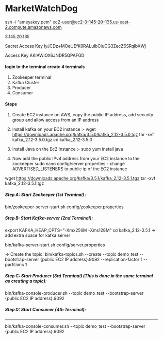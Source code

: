 # MarketWatchDog

ssh -i "ameyakey.pem" ec2-user@ec2-3-145-20-135.us-east-2.compute.amazonaws.com

3.145.20.135

Secret Access Key IyJCDz+MOeUEfK0RALuIbOiuCG3ZecZ6SRqlbXWj

Access Key AKIAWIOX6JNDR5QPAFGD

#### login to the terminal create 4 terminals 
1. Zookeeper terminal
2. Kafka Cluster
3. Producer
4. Consumer

#### Steps 

1. Create EC2 instance on AWS, copy the public IP address, add security group and allow access from an IP address 

2. Install kafka on your EC2 instance :-
   wget https://downloads.apache.org/kafka/3.5.0/kafka_2.12-3.5.0.tgz
   tar -xvf kafka_2.12-3.5.0.tgz
   cd kafka_2.12-3.5.0

3. Install Java on the Ec2 Instance :- 
    sudo yum install java
   
4. Now add the public IPv4 address from your EC2 instance to the zookeeper
   sudo nano config/server.properties - change ADVERTISED_LISTENERS to public ip of the EC2 instance  
  
wget https://downloads.apache.org/kafka/3.5.1/kafka_2.12-3.5.1.tgz
tar -xvf kafka_2.12-3.5.1.tgz

##### Step A: Start Zookeeper (1st Terminal) :

bin/zookeeper-server-start.sh config/zookeeper.properties

##### Step B: Start Kafka-server (2nd Terminal):

export KAFKA_HEAP_OPTS="-Xmx256M -Xms128M"
cd kafka_2.12-3.5.1 => add extra space for kafka server

bin/kafka-server-start.sh config/server.properties

 => Create the topic:
bin/kafka-topics.sh --create --topic demo_test --bootstrap-server {public EC2 IP address}:9092 --replication-factor 1 --partitions 1

##### Step C: Start Producer (3rd Terminal) (This is done in the same terminal as creating a topic):
bin/kafka-console-producer.sh --topic demo_test --bootstrap-server {public EC2 IP address}:9092


##### Step D: Start Consumer (4th Terminal):
-------------------------
bin/kafka-console-consumer.sh --topic demo_test --bootstrap-server {public EC2 IP address}:9092
